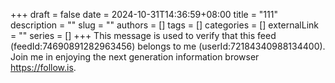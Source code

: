 +++ 
draft = false
date = 2024-10-31T14:36:59+08:00
title = "111"
description = ""
slug = ""
authors = []
tags = []
categories = []
externalLink = ""
series = []
+++
This message is used to verify that this feed (feedId:74690891282963456) belongs to me (userId:72184340988134400). Join me in enjoying the next generation information browser https://follow.is.